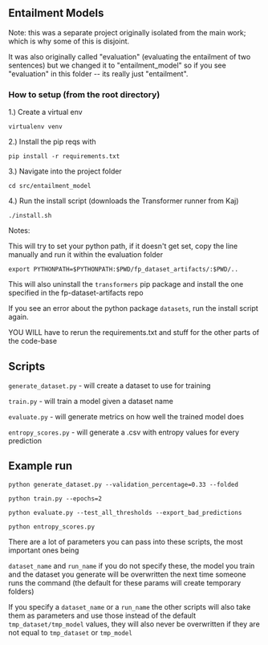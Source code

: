 Entailment Models
---

Note: this was a separate project originally isolated from the main work; which is why some of this is disjoint.

It was also originally called "evaluation" (evaluating the entailment of two sentences) but we changed it to "entailment_model"
so if you see "evaluation" in this folder -- its really just "entailment". 


### How to setup (from the root directory)

1.) Create a virtual env

`virtualenv venv`

2.) Install the pip reqs with 

`pip install -r requirements.txt`

3.) Navigate into the project folder

`cd src/entailment_model`

4.) Run the install script (downloads the Transformer runner from Kaj)

`./install.sh`

Notes:

This will try to set your python path, if it doesn't get set, copy the line manually and run it within the evaluation folder

`export PYTHONPATH=$PYTHONPATH:$PWD/fp_dataset_artifacts/:$PWD/..`

This will also uninstall the `transformers` pip package and install the one specified in the fp-dataset-artifacts repo

If you see an error about the python package `datasets`, run the install script again.

YOU WILL have to rerun the requirements.txt and stuff for the other parts of the code-base


## Scripts

`generate_dataset.py` - will create a dataset to use for training

`train.py` - will train a model given a dataset name 

`evaluate.py` - will generate metrics on how well the trained model does

`entropy_scores.py` - will generate a .csv with entropy values for every prediction


## Example run

```shell
python generate_dataset.py --validation_percentage=0.33 --folded

python train.py --epochs=2

python evaluate.py --test_all_thresholds --export_bad_predictions

python entropy_scores.py
```

There are a lot of parameters you can pass into these scripts, the most important ones being

`dataset_name` and `run_name` if you do not specify these, the model you train and the dataset you generate
will be overwritten the next time someone runs the command (the default for these params will create temporary folders)

If you specify a `dataset_name` or a `run_name` the other scripts will also take them as parameters and use those 
instead of the default `tmp_dataset/tmp_model` values, they will also never be overwritten if they are not equal to 
`tmp_dataset` or `tmp_model`
